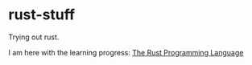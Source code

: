 # rust-stuff
Trying out rust.

I am here with the learning progress: [The Rust Programming Language](https://doc.rust-lang.org/book/ch05-00-structs.html)
